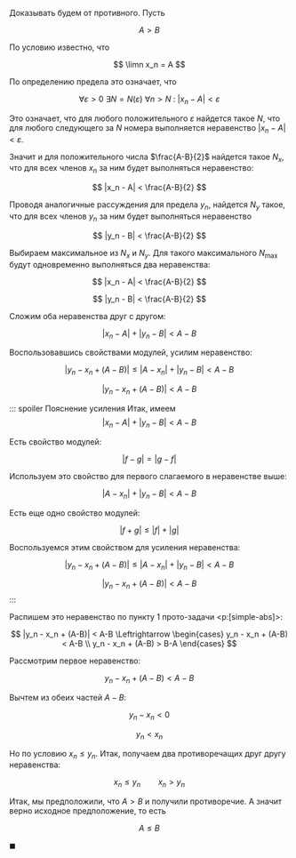 Доказывать будем от противного. Пусть

$$ A > B $$

По условию известно, что

$$ \limn x_n = A $$

По определению предела это означает, что

$$ \forall \varepsilon > 0 \ \exists N = N(\varepsilon) \ \forall n > N \ : \ |x_n - A| < \varepsilon $$

Это означает, что для любого положительного $\varepsilon$ найдется такое $N$, что для любого следующего за $N$ номера выполняется неравенство $|x_n - A| < \varepsilon$.

Значит и для положительного числа $\frac{A-B}{2}$ найдется такое $N_x$, что для всех членов $x_n$ за ним будет выполняться неравенство:

$$ |x_n - A| < \frac{A-B}{2} $$

Проводя аналогичные рассуждения для предела $y_n$, найдется $N_y$ такое, что для всех членов $y_n$ за ним будет выполняться неравенство

$$ |y_n - B| < \frac{A-B}{2} $$

Выбираем максимальное из $N_x$ и $N_y$. Для такого максимального $N_{\max}$ будут одновременно выполняться два неравенства:

$$ |x_n - A| < \frac{A-B}{2} $$

$$ |y_n - B| < \frac{A-B}{2} $$

Сложим оба неравенства друг с другом:

$$ |x_n - A| + |y_n - B| < A - B $$

Воспользовавшись свойствами модулей, усилим неравенство:

$$ |y_n - x_n + (A-B)| \leq |A-x_n| + |y_n - B| < A-B $$

$$ |y_n - x_n + (A-B)| < A-B $$

::: spoiler Пояснение усиления
Итак, имеем
$$ |x_n - A| + |y_n - B| < A - B $$

Есть свойство модулей:

$$ |f-g| = |g-f| $$

Используем это свойство для первого слагаемого в неравенстве выше:

$$ |A-x_n| + |y_n - B| < A-B $$

Есть еще одно свойство модулей:

$$ |f+g| \leq |f|+|g| $$

Воспользуемся этим свойством для усиления неравенства:

$$ |y_n - x_n + (A-B)| \leq |A-x_n| + |y_n - B| < A-B $$

$$ |y_n - x_n + (A-B)| < A-B $$
:::

Распишем это неравенство по пункту 1 прото-задачи <p:[simple-abs]>:

$$ |y_n - x_n + (A-B)| < A-B \Leftrightarrow \begin{cases} y_n - x_n + (A-B) < A-B \\ y_n - x_n + (A-B) > B-A \end{cases} $$

Рассмотрим первое неравенство:

$$ y_n - x_n + (A-B) < A-B $$

Вычтем из обеих частей $A-B$:

$$ y_n - x_n < 0 $$

$$ y_n < x_n $$

Но по условию $x_n \leq y_n$. Итак, получаем два противоречащих друг другу неравенства:

$$ x_n \leq y_n \qquad x_n > y_n $$

Итак, мы предположили, что $A>B$ и получили противоречие. А значит верно исходное предположение, то есть

$$ A\leq B $$

$\blacksquare$
